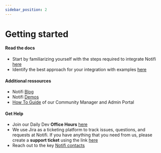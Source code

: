 ```yaml
---
sidebar_position: 2
---
```


# Getting started 

#### Read the docs

- Start by familiarizing yourself with the steps required to integrate Notifi [here](integration-overview/key-concepts.md)
- Identify the best approach for your integration with examples [here](integration-overview/pointers-samples.md)

#### Additional ressources

- Notifi [Blog](https://notifi.network/blog)
- Notifi [Demos](https://notifi.network/demos)
- [How To Guide](https://www.figma.com/proto/EDRHnzmXsLRrmM1VBc57Hw/Notifi-Slides?page-id=3859%3A1161&node-id=3859-1287&viewport=643%2C485%2C0.09&scaling=min-zoom&starting-point-node-id=3859%3A1287) of our Community Manager and Admin Portal

#### Get Help

- Join our Daily Dev **Office Hours** [here](https://calendar.google.com/calendar/u/0/appointments/schedules/AcZssZ0eBri36tjXDQrW4yorjMM-bZXTibmRgwLKjTTzJzQ5umR2VoamBITomqeGU5Ge6C6Rc2Tw_gKW)
- We use Jira as a ticketing platform to track issues, questions, and requests at Notifi. If you have anything that you need from us, please create a **support ticket** using the link [here](https://notifi.atlassian.net/servicedesk/customer/portals)
- Reach out to the key [Notifi contacts](https://docs.google.com/document/d/1zVu-8iXdz1mOGievDutJX4Fs_7RXqe19LdyK4LqNmTA/edit)